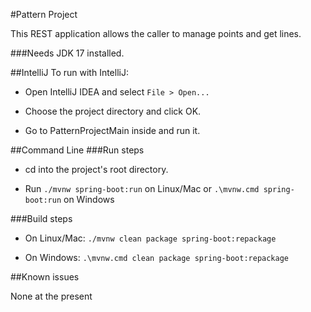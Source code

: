 #Pattern Project

This REST application allows the caller to manage points and get lines.   

###Needs JDK 17 installed.

##IntelliJ
To run with IntelliJ:

* Open IntelliJ IDEA and select `File > Open...`

* Choose the project directory and click OK.

* Go to PatternProjectMain inside and run it.

##Command Line
###Run steps
* cd into the project's root directory.

* Run `./mvnw spring-boot:run` on Linux/Mac 
or `.\mvnw.cmd spring-boot:run` on Windows

###Build steps
* On Linux/Mac: `./mvnw clean package spring-boot:repackage`

* On Windows: `.\mvnw.cmd clean package spring-boot:repackage`

##Known issues

None at the present